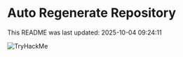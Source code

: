 # Auto Regenerate Repository

This README was last updated: 2025-10-04 09:24:11

 ![TryHackMe](https://tryhackme.com/badge/533634)